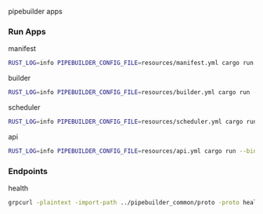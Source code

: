 pipebuilder apps
### Run Apps
manifest
```sh
RUST_LOG=info PIPEBUILDER_CONFIG_FILE=resources/manifest.yml cargo run --bin manifest
```
builder
```sh
RUST_LOG=info PIPEBUILDER_CONFIG_FILE=resources/builder.yml cargo run --bin builder
```
scheduler
```sh
RUST_LOG=info PIPEBUILDER_CONFIG_FILE=resources/scheduler.yml cargo run --bin scheduler
```
api
```sh
RUST_LOG=info PIPEBUILDER_CONFIG_FILE=resources/api.yml cargo run --bin api
```
### Endpoints
health
```sh
grpcurl -plaintext -import-path ../pipebuilder_common/proto -proto health.proto 127.0.0.1:19000 health.Health/Health
```